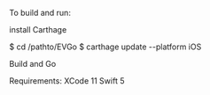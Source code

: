 To build and run:

install Carthage

$ cd  /pathto/EVGo 
$ carthage update --platform iOS

Build and Go 


Requirements:
XCode 11
Swift 5
